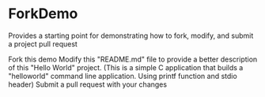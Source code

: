 # ForkDemo
Provides a starting point for demonstrating how to fork, modify, and submit a project pull request

Fork this demo
Modify this "README.md" file to provide a better description of this "Hello World" project. (This is a simple C application that builds a "helloworld" command line application. Using printf function and stdio header)
Submit a pull request with your changes
